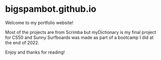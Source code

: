 # bigspambot.github.io

Welcome to my portfolio website!

Most of the projects are from Scrimba but myDictionary is my final project for CS50 and Sunny Surfboards was made as part of a bootcamp I did at the end of 2022.

Enjoy and thanks for reading!